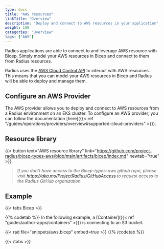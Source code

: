 ```yaml
---
type: docs
title: "AWS resources"
linkTitle: "Overview"
description: "Deploy and connect to AWS resources in your application"
weight: 100
categories: "Overview"
tags: ["AWS"]
---
```


Radius applications are able to connect to and leverage AWS resource with Bicep. Simply model your AWS resources in Bicep and connect to them from Radius resources.

Radius uses the [AWS Cloud Control API](https://docs.aws.amazon.com/cloudcontrolapi/latest/userguide/what-is-cloudcontrolapi.html) to interact with AWS resources. This means that you can model your AWS resources in Bicep and Radius will be able to deploy and manage them.

## Configure an AWS Provider

The AWS provider allows you to deploy and connect to AWS resources from a Radius environment on an EKS cluster. To configure an AWS provider, you can follow the documentation [here]({{< ref "/guides/operations/providers/overview#supported-cloud-providers" >}}).

## Resource library

{{< button text="AWS resource library" link="https://github.com/project-radius/bicep-types-aws/blob/main/artifacts/bicep/index.md" newtab="true" >}}
> *If you don't have access to the Bicep-types-aws github repo, please visit https://aka.ms/ProjectRadius/GitHubAccess to request access to the Radius GitHub organization.*

## Example

{{< tabs Bicep >}}

{{% codetab %}}
In the following example, a [Container]({{< ref "guides/author-apps/containers" >}}) is connecting to an S3 bucket. 

{{< rad file="snippets/aws.bicep" embed=true >}}
{{% /codetab %}} 

{{< /tabs >}}
